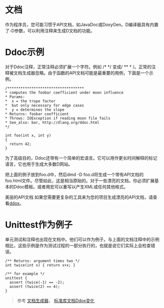 # 文档

作为程序员，您可能习惯于API文档，如JavaDoc或DoxyGen。D编译器具有内置了-D参数，可以利用注释来生成D文档的功能。

# Ddoc示例
对于Ddoc注释，正常注释必须扩展一个字符。例如 /* */ 变成/ ** * /。正常的注释被文档生成器忽略。由于函数的API文档可能是最重要的用例，下面是一个示例。


    /***********************************
    * computes the foobar coefficient under moon influence
    * Params:
    *  x = the trope factor
    *  but only necessary for edge cases
    *  y = determines the slope
    * Returns: foobar coefficient
    * Throws: IOException if reading moon file fails
    * See_also: bar, http://dlang.org/ddoc.html
    */

    int foo(int x, int y)
    {
      return 42;
    }

为了高级目的，Ddoc还带有一个简单的宏语言。它可以用作更长时间解释的标记语言，它也用于生成大多数D网站。

把上面的例子放到foo.d中，然后dmd -D foo.d将生成一个带有API文档的foo.html文件。尽管如此，这是相当原始的。对于一些漂亮的文档，你必须扩展基本的Ddoc模板。或者用宏可以重写以产生XML或任何其他格式。

美丽的API文档
如果您需要更复杂的工具来为您的项目生成漂亮的API文档，请查看[ddox](https://github.com/rejectedsoftware/ddox)。

# Unittest作为例子

单元测试和注释也出现在文档中。他们可以作为例子。与上面的文档注释中的示例相比，这些示例是作为测试过程的一部分执行的，也就是说它们实际上会检查错误。

    /** Returns: argument times two */
    int twice(int x) { return x+x; }

    /** for example */
    unittest {
      assert (twice(-1) == -2);
      assert (twice(2) == 4);
    }


>参考
[文档生成器](http://dlang.org/ddoc.html)， [标准库文档Ddox变化](http://vibed.org/temp/d-programming-language.org/phobos/index.html)
